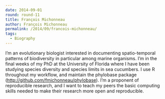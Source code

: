 ```yaml
---
date: 2014-09-01
round: round-11
title: François Michonneau
author: François Michonneau
permalink: /2014/09/francois-michonneau/
tags:
  - Biography
---
```

I&#8217;m an evolutionary biologist interested in documenting spatio-temporal patterns of biodiversity in particular among marine organisms. I&#8217;m in the final weeks of my PhD at the University of Florida where I have been studying species diversity and species limits in sea cucumbers. I use R throughout my workflow, and maintain the phylobase package (http://github.com/fmichonneau/phylobase). I&#8217;m a proponent of reproducible research, and I want to teach my peers the basic computing skills needed to make their research more open and reproducible.
